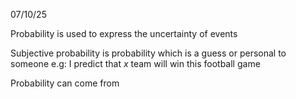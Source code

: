 07/10/25

Probability is used to express the uncertainty of events

Subjective probability is probability which is a guess or personal to someone
	e.g: I predict that $x$ team will win this football game

Probability can come from 